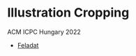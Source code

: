 # Illustration Cropping

ACM ICPC Hungary 2022

- [Feladat](https://domjudge.cms.inf.elte.hu/public/problems/47/text)
